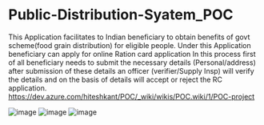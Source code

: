 # Public-Distribution-Syatem_POC
This Application facilitates to Indian beneficiary to obtain benefits of govt scheme(food grain distribution) for eligible people.
Under this Application beneficiary can apply for online Ration card application In this process first of all beneficiary needs to submit the necessary details (Personal/address) after submission of these details an officer (verifier/Supply Insp) will verify the details and on the basis of details will accept or reject the RC application.
https://dev.azure.com/hiteshkant/POC/_wiki/wikis/POC.wiki/1/POC-project

![image]([https://github.com/prashantgupta8feb/RCMS_POC/assets/52120873/d9c83223-29f3-4b5d-a89c-fcaff87ebc55](https://github.com/prashantgupta8feb/Public-Distribution-Syatem-POC/blob/Develop/RCMS1.png))
![image]([https://github.com/prashantgupta8feb/RCMS_POC/assets/52120873/f5755ce6-c700-4121-8245-4cecccccac52](https://github.com/prashantgupta8feb/Public-Distribution-Syatem-POC/blob/Develop/RCMS2.png))
![image]([https://github.com/prashantgupta8feb/RCMS_POC/assets/52120873/b1d28574-0892-4a70-828b-8920ded57e3b](https://github.com/prashantgupta8feb/Public-Distribution-Syatem-POC/blob/Develop/RCMS3.png))
